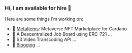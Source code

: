 ### Hi, I am available for hire 👋


Here are some things i'm working on:

- 🔭 [MetaItems](https://metaitems.io): Metaverse NFT Marketplace for Cardano
- 🌱 A Descentralized Job Board using ERC-721 ...
- 👯 S3 Video Transcoding API ...
- 💬 [Blogging](https://collector.hashnode.dev/)  ...



